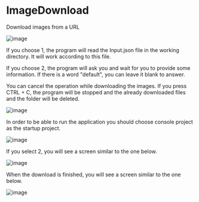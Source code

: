 # ImageDownload
Download images from a URL

![image](https://github.com/MuratYasar/ImageDownload/assets/3499585/07e10767-e63c-4752-879c-da61ada7d6ba)

If you choose 1, the program will read the Input.json file in the working directory. It will work according to this file.

If you choose 2, the program will ask you and wait for you to provide some information. If there is a word "default", you can leave it blank to answer.

You can cancel the operation while downloading the images. If you press CTRL + C, the program will be stopped and the already downloaded files and  the folder will be deleted.

![image](https://github.com/MuratYasar/ImageDownload/assets/3499585/86a03b29-fa02-4f04-9087-1f8a321fa69f)

In order to be able to run the application you should choose console project as the startup project.

![image](https://github.com/MuratYasar/ImageDownload/assets/3499585/b31aa044-300a-457b-be13-81365d622c66)

If you select 2, you will see a screen similar to the one below.

![image](https://github.com/MuratYasar/ImageDownload/assets/3499585/47fc3aed-4dbe-4567-8532-4fdbaec9a85f)

When the download is finished, you will see a screen similar to the one below.

![image](https://github.com/MuratYasar/ImageDownload/assets/3499585/91889a69-5f36-4326-869e-a45d532c032d)
